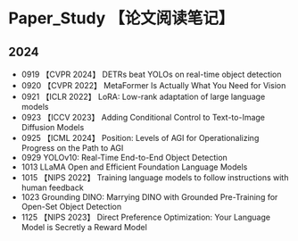 # Paper_Study 【论文阅读笔记】

## 2024
- 0919 【CVPR 2024】 DETRs beat YOLOs on real-time object detection
- 0920 【CVPR 2022】 MetaFormer Is Actually What You Need for Vision
- 0921 【ICLR 2022】 LoRA: Low-rank adaptation of large language models
- 0923 【ICCV 2023】 Adding Conditional Control to Text-to-Image Diffusion Models
- 0925 【ICML 2024】 Position: Levels of AGI for Operationalizing Progress on the Path to AGI
- 0929 YOLOv10: Real-Time End-to-End Object Detection
- 1013 LLaMA Open and Efficient Foundation Language Models
- 1015 【NIPS 2022】 Training language models to follow instructions with human feedback
- 1023 Grounding DINO: Marrying DINO with Grounded Pre-Training for Open-Set Object Detection
- 1125 【NIPS 2023】 Direct Preference Optimization: Your Language Model is Secretly a Reward Model 